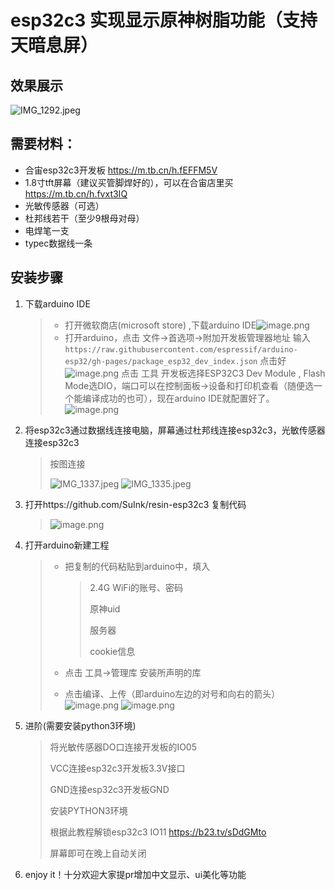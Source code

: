 # esp32c3 实现显示原神树脂功能（支持天暗息屏）
## 效果展示
![IMG_1292.jpeg](https://s2.loli.net/2022/07/01/Do2lySqEmLNHrf1.jpg)
## 需要材料：
* 合宙esp32c3开发板 https://m.tb.cn/h.fEFFM5V
* 1.8寸tft屏幕（建议买管脚焊好的），可以在合宙店里买 https://m.tb.cn/h.fvxt3IQ
* 光敏传感器（可选）
* 杜邦线若干（至少9根母对母）
* 电焊笔一支
* typec数据线一条

## 安装步骤
1. 下载arduino IDE
	  > * 打开微软商店(microsoft store) ,下载arduino IDE![image.png](https://s2.loli.net/2022/06/30/M9FryCj8WEoSZvH.png)
	  > *  打开arduino，点击 文件->首选项->附加开发板管理器地址 输入 `https://raw.githubusercontent.com/espressif/arduino-esp32/gh-pages/package_esp32_dev_index.json` 点击好![image.png](https://s2.loli.net/2022/06/30/KvNjeGPFMl1x2fZ.png) 
	  > 点击 工具 开发板选择ESP32C3 Dev Module , Flash Mode选DIO，端口可以在控制面板->设备和打印机查看（随便选一个能编译成功的也可），现在arduino IDE就配置好了。![image.png](https://s2.loli.net/2022/07/01/K2h6YsqCQS5UwnJ.png)

2. 将esp32c3通过数据线连接电脑，屏幕通过杜邦线连接esp32c3，光敏传感器连接esp32c3
	> 按图连接
	>
	> ![IMG_1337.jpeg](https://s2.loli.net/2022/07/01/AXvs9GzB5Rgi37Z.jpg)
	> ![IMG_1335.jpeg](https://s2.loli.net/2022/07/01/arqiT5F2EcJIX1o.jpg)


3. 打开https://github.com/SuInk/resin-esp32c3 复制代码

	> ![image.png](https://s2.loli.net/2022/07/01/AZdBSav31Jtz7WG.png)
	>

4. 打开arduino新建工程

	> * 把复制的代码粘贴到arduino中，填入
	>
	>   > 2.4G WiFi的账号、密码
	>   >
	>   > 原神uid
	>   >
	>   > 服务器
	>   >
	>   > cookie信息
	>
	> *  点击 工具->管理库 安装所声明的库
	>   
	> *  点击编译、上传（即arduino左边的对号和向右的箭头）
	>   ![image.png](https://s2.loli.net/2022/07/01/96CfwlWKtvqATQB.png)
	>   ![image.png](https://s2.loli.net/2022/07/01/1aQnXrZLeKBRzS3.png)
5. 进阶(需要安装python3环境)
	> 将光敏传感器DO口连接开发板的IO05
	>
	> VCC连接esp32c3开发板3.3V接口
	>
	> GND连接esp32c3开发板GND
	>
	> 安装PYTHON3环境
	>
	> 根据此教程解锁esp32c3 IO11 https://b23.tv/sDdGMto
	>
	>屏幕即可在晚上自动关闭
	> 
6. enjoy it！十分欢迎大家提pr增加中文显示、ui美化等功能

   
